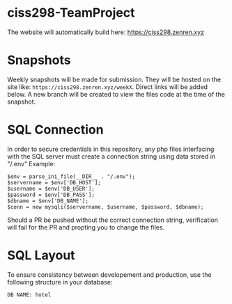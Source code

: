 # ciss298-TeamProject
The website will automatically build here:
https://ciss298.zenren.xyz

# Snapshots
Weekly snapshots will be made for submission. They will be hosted on the site like: `https://ciss298.zenren.xyz/weekX`. Direct links will be added below.
A new branch will be created to view the files code at the time of the snapshot.

# SQL Connection
In order to secure credentials in this repository, any php files interfacing with the SQL server must create a connection string using data stored in "/.env" Example:
```
$env = parse_ini_file(__DIR__ . "/.env");
$servername = $env['DB_HOST'];
$username = $env['DB_USER'];
$password = $env['DB_PASS'];
$dbname = $env['DB_NAME'];
$conn = new mysqli($servername, $username, $password, $dbname);
```
Should a PR be pushed without the correct connection string, verification will fail for the PR and propting you to change the files.

# SQL Layout
To ensure consistency between developement and production, use the following structure in your database:
```
DB NAME: hotel
```
